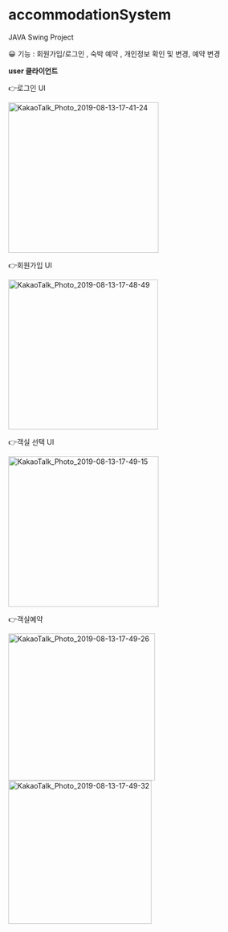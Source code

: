 # accommodationSystem

JAVA Swing Project

<p>😀 기능 : 회원가입/로그인 , 숙박 예약 , 개인정보 확인 및 변경, 예약 변경</p>

<p><b> user 클라이언트</b></p> 
<p>👉로그인 UI</p>
<img width="299" alt="KakaoTalk_Photo_2019-08-13-17-41-24" src="https://user-images.githubusercontent.com/40788586/62928333-54dd4280-bdf3-11e9-9f7e-030308ccd270.png">

<p>👉회원가입 UI</p>
<img width="298" alt="KakaoTalk_Photo_2019-08-13-17-48-49" src="https://user-images.githubusercontent.com/40788586/62928373-658db880-bdf3-11e9-8a6e-f15053d3f629.png">

<p>👉객실 선택 UI</p>
<img width="299" alt="KakaoTalk_Photo_2019-08-13-17-49-15" src="https://user-images.githubusercontent.com/40788586/62928393-6de5f380-bdf3-11e9-864d-d67da8a10a92.png">

<p>👉객실예약</p>
<img width="292" alt="KakaoTalk_Photo_2019-08-13-17-49-26" src="https://user-images.githubusercontent.com/40788586/62928444-835b1d80-bdf3-11e9-9b0a-75faa3527ab7.png">
<img width="285" alt="KakaoTalk_Photo_2019-08-13-17-49-32" src="https://user-images.githubusercontent.com/40788586/62928482-9241d000-bdf3-11e9-987a-457ab7b8f184.png">
